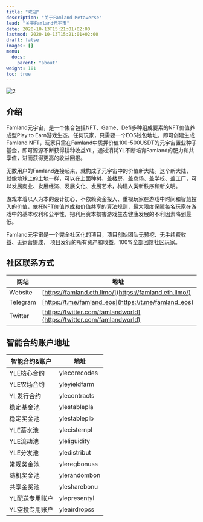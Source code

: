 ```yaml
---
title: "欢迎"
description: "关于Famland Metaverse"
lead: "关于Famland元宇宙"
date: 2020-10-13T15:21:01+02:00
lastmod: 2020-10-13T15:21:01+02:00
draft: false
images: []
menu:
  docs:
    parent: "about"
weight: 101
toc: true
---
```


![2](2.PNG)

## 介绍

Famland元宇宙，是一个集合包括NFT、Game、Defi多种组成要素的NFT价值养成型Play to Earn游戏生态。任何玩家，只需要一个EOS钱包地址，即可创建生成Famland NFT，玩家只需在Famland中质押价值100-500USDT的元宇宙置业种子基金，即可源源不断获得耕种收益YL，通过消耗YL不断培育Famland的肥力和共享值，进而获得更高的收益回报。

无数用户的Famland连接起来，就构成了元宇宙中的价值新大陆。这个新大陆，就像地球上的土地一样，可以在上面种树、盖楼房、盖商场、盖学校、盖工厂，可以发展商业、发展经济、发展文化、发展艺术，构建人类新秩序和新文明。

游戏本着以人为本的设计初心，不依赖资金投入、重视玩家在游戏中时间和智慧投入的价值，依托NFT价值养成和价值共享的算法规则，最大限度保障每名玩家在游戏中的基本权利和公平性，把利用资本损害游戏生态健康发展的不利因素降到最低。

Famland元宇宙是一个完全社区化的项目，项目创始团队无预挖、无手续费收益、无运营提成， 项目发行的所有资产和收益，100%全部回馈社区玩家。


## 社区联系方式

| 网站     | 地址                                                         |
| -------- | ------------------------------------------------------------ |
| Website  | [https://famland.eth.limo/](https://famland.eth.limo/)               |
| Telegram | [https://t.me/famland_eos](https://t.me/famland_eos)         |
| Twitter  | [https://twitter.com/famlandworld](https://twitter.com/famlandworld) |

## 智能合约账户地址

| 智能合约&账户          | 地址           |
| ------------------ | -------------- |
| YLE核心合约   | ylecorecodes |
| YLE农场合约       | yleyieldfarm |
| YL发行合约             | ylecontracts |
| 稳定基金池    | ylestablepla |
| 稳定奖金池 | ylestableplb |
| YLE蓄水池 | ylecisternpl |
| YLE流动池 | yleliguidity |
| YLE分发池 | yledistribut |
| 常规奖金池 | yleregbonuss |
| 随机奖金池 | ylerandombon |
| 共享金奖池 | ylesharebonu |
| YL配送专用账户 | ylepresentyl |
| YL空投专用账户 | yleairdropss |

